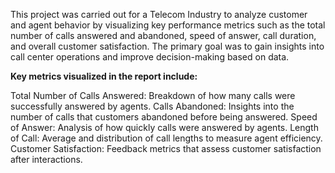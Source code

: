 This project was carried out for a Telecom Industry to analyze customer and agent behavior by visualizing key performance metrics 
such as the total number of calls answered and abandoned, speed of answer, call duration, and overall customer satisfaction. 
The primary goal was to gain insights into call center operations and improve decision-making based on data.

**Key metrics visualized in the report include:**

Total Number of Calls Answered: Breakdown of how many calls were successfully answered by agents.
Calls Abandoned: Insights into the number of calls that customers abandoned before being answered.
Speed of Answer: Analysis of how quickly calls were answered by agents.
Length of Call: Average and distribution of call lengths to measure agent efficiency.
Customer Satisfaction: Feedback metrics that assess customer satisfaction after interactions.


